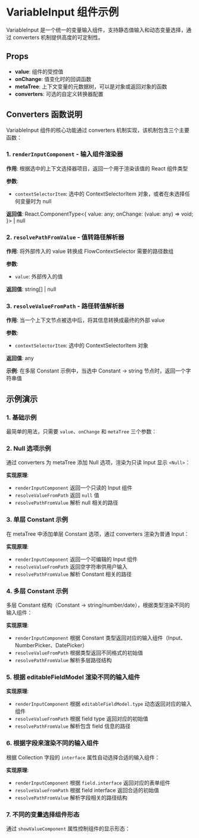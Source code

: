 # VariableInput 组件示例

VariableInput 是一个统一的变量输入组件，支持静态值输入和动态变量选择，通过 converters 机制提供高度的可定制性。

## Props

- **value**: 组件的受控值
- **onChange**: 值变化时的回调函数
- **metaTree**: 上下文变量的元数据树，可以是对象或返回对象的函数
- **converters**: 可选的自定义转换器配置

## Converters 函数说明

VariableInput 组件的核心功能通过 converters 机制实现，该机制包含三个主要函数：

### 1. `renderInputComponent` - 输入组件渲染器

**作用**: 根据选中的上下文选择器项目，返回一个用于渲染该值的 React 组件类型

**参数**: 
- `contextSelectorItem`: 选中的 ContextSelectorItem 对象，或者在未选择任何变量时为 null

**返回值**: React.ComponentType<{ value: any; onChange: (value: any) => void; }> | null

### 2. `resolvePathFromValue` - 值转路径解析器

**作用**: 将外部传入的 value 转换成 FlowContextSelector 需要的路径数组

**参数**: 
- `value`: 外部传入的值

**返回值**: string[] | null

### 3. `resolveValueFromPath` - 路径转值解析器

**作用**: 当一个上下文节点被选中后，将其信息转换成最终的外部 value

**参数**: 
- `contextSelectorItem`: 选中的 ContextSelectorItem 对象

**返回值**: any

**示例**: 在多层 Constant 示例中，当选中 Constant → string 节点时，返回一个字符串值

## 示例演示

### 1. 基础示例

最简单的用法，只需要 `value`、`onChange` 和 `metaTree` 三个参数：

<code src="./basic.tsx"></code>

### 2. Null 选项示例

通过 converters 为 metaTree 添加 Null 选项，渲染为只读 Input 显示 `<Null>`：

<code src="./null-option.tsx"></code>

**实现原理**: 
- `renderInputComponent` 返回一个只读的 Input 组件
- `resolveValueFromPath` 返回 `null` 值
- `resolvePathFromValue` 解析 null 相关的路径

### 3. 单层 Constant 示例

在 metaTree 中添加单层 Constant 选项，通过 converters 渲染为普通 Input：

<code src="./single-constant.tsx"></code>

**实现原理**: 
- `renderInputComponent` 返回一个可编辑的 Input 组件
- `resolveValueFromPath` 返回空字符串供用户输入
- `resolvePathFromValue` 解析 Constant 相关的路径

### 4. 多层 Constant 示例

多层 Constant 结构（Constant → string/number/date），根据类型渲染不同的输入组件：

<code src="./multi-constant.tsx"></code>

**实现原理**: 
- `renderInputComponent` 根据 Constant 类型返回对应的输入组件（Input、NumberPicker、DatePicker）
- `resolveValueFromPath` 根据类型返回不同格式的初始值
- `resolvePathFromValue` 解析多层路径结构

### 5. 根据 editableFieldModel 渲染不同的输入组件

<code src="./editable-field-model.tsx"></code>

**实现原理**: 
- `renderInputComponent` 根据 `editableFieldModel.type` 动态返回对应的输入组件
- `resolveValueFromPath` 根据 field type 返回对应的初始值
- `resolvePathFromValue` 解析包含 field 信息的路径

### 6. 根据字段来渲染不同的输入组件

根据 Collection 字段的 `interface` 属性自动选择合适的输入组件：

<code src="./fields.tsx"></code>

**实现原理**: 
- `renderInputComponent` 根据 `field.interface` 返回对应的表单组件
- `resolveValueFromPath` 根据 field interface 返回合适的初始值
- `resolvePathFromValue` 解析字段相关的路径结构

### 7. 不同的变量选择组件形态

通过 `showValueComponent` 属性控制组件的显示形态：

<code src="./variants.tsx"></code>
